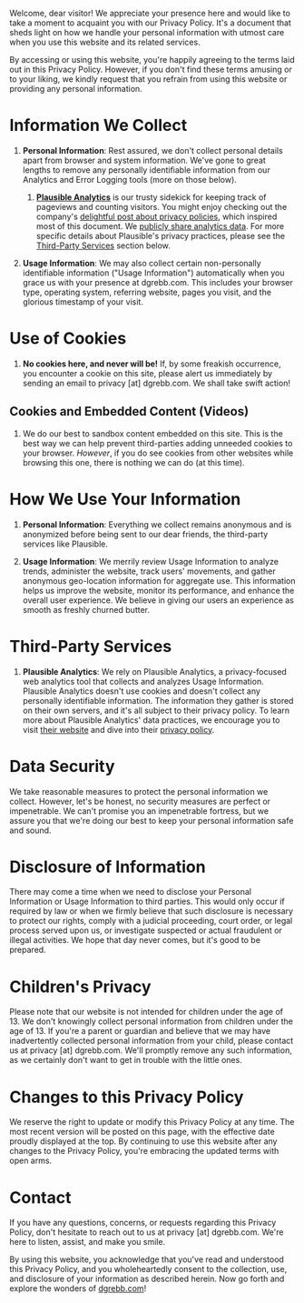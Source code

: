 Welcome, dear visitor! We appreciate your presence here and would like to take a moment to acquaint you with our Privacy Policy. It's a document that sheds light on how we handle your personal information with utmost care when you use this website and its related services.

By accessing or using this website, you're happily agreeing to the terms laid out in this Privacy Policy. However, if you don't find these terms amusing or to your liking, we kindly request that you refrain from using this website or providing any personal information.

# Information We Collect

1. **Personal Information**: Rest assured, we don't collect personal details apart from browser and system information. We've gone to great lengths to remove any personally identifiable information from our Analytics and Error Logging tools (more on those below).

   1. **[Plausible Analytics](https://plausible.io)** is our trusty sidekick for keeping track of pageviews and counting visitors. You might enjoy checking out the company's [delightful post about privacy policies](https://plausible.io/blog/privacy-policy-page#privacy-policy-examples), which inspired most of this document. We [publicly share analytics data](https://p.dgrebb.com/). For more specific details about Plausible's privacy practices, please see the [Third-Party Services](#third-party-services) section below. 

2. **Usage Information**: We may also collect certain non-personally identifiable information ("Usage Information") automatically when you grace us with your presence at dgrebb.com. This includes your browser type, operating system, referring website, pages you visit, and the glorious timestamp of your visit.

# Use of Cookies

1. **No cookies here, and never will be!** If, by some freakish occurrence, you encounter a cookie on this site, please alert us immediately by sending an email to privacy [at] dgrebb.com. We shall take swift action!

## Cookies and Embedded Content (Videos)

1. We do our best to sandbox content embedded on this site. This is the best way we can help prevent third-parties adding unneeded cookies to your browser. _*However*_, if you do see cookies from other websites while browsing this one, there is nothing we can do (at this time).

# How We Use Your Information

1. **Personal Information**: Everything we collect remains anonymous and is anonymized before being sent to our dear friends, the third-party services like Plausible.

2. **Usage Information**: We merrily review Usage Information to analyze trends, administer the website, track users' movements, and gather anonymous geo-location information for aggregate use. This information helps us improve the website, monitor its performance, and enhance the overall user experience. We believe in giving our users an experience as smooth as freshly churned butter.

# Third-Party Services

1. **Plausible Analytics**: We rely on Plausible Analytics, a privacy-focused web analytics tool that collects and analyzes Usage Information. Plausible Analytics doesn't use cookies and doesn't collect any personally identifiable information. The information they gather is stored on their own servers, and it's all subject to their privacy policy. To learn more about Plausible Analytics' data practices, we encourage you to visit [their website](https://plausible.io) and dive into their [privacy policy](https://plausible.io/privacy).

# Data Security

We take reasonable measures to protect the personal information we collect. However, let's be honest, no security measures are perfect or impenetrable. We can't promise you an impenetrable fortress, but we assure you that we're doing our best to keep your personal information safe and sound.

# Disclosure of Information

There may come a time when we need to disclose your Personal Information or Usage Information to third parties. This would only occur if required by law or when we firmly believe that such disclosure is necessary to protect our rights, comply with a judicial proceeding, court order, or legal process served upon us, or investigate suspected or actual fraudulent or illegal activities. We hope that day never comes, but it's good to be prepared.

# Children's Privacy

Please note that our website is not intended for children under the age of 13. We don't knowingly collect personal information from children under the age of 13. If you're a parent or guardian and believe that we may have inadvertently collected personal information from your child, please contact us at privacy [at] dgrebb.com. We'll promptly remove any such information, as we certainly don't want to get in trouble with the little ones.

# Changes to this Privacy Policy

We reserve the right to update or modify this Privacy Policy at any time. The most recent version will be posted on this page, with the effective date proudly displayed at the top. By continuing to use this website after any changes to the Privacy Policy, you're embracing the updated terms with open arms.

# Contact

If you have any questions, concerns, or requests regarding this Privacy Policy, don't hesitate to reach out to us at privacy [at] dgrebb.com. We're here to listen, assist, and make you smile.

By using this website, you acknowledge that you've read and understood this Privacy Policy, and you wholeheartedly consent to the collection, use, and disclosure of your information as described herein. Now go forth and explore the wonders of [dgrebb.com](https://www.dgrebb.com)!
